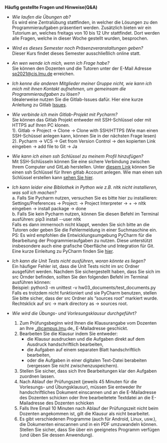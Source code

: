 **Häufig gestellte Fragen und Hinweise(Q&A)**

- *Wie laufen die Übungen ab?* <br>
Es wird eine Zentralübung stattfinden, in welcher die Lösungen zu den Programmieraufgaben präsentiert werden.
Zusätzlich bieten wir ein Tutorium an, welches freitags von 10 bis 12 Uhr stattfindet.
Dort werden alle Fragen, welche in dieser Woche gestellt wurden, besprochen.

- *Wird es dieses Semester noch Präsenzveranstaltungen geben?* <br>
Dieser Kurs findet dieses Semester ausschließlich online statt.

- *An wen wende ich mich, wenn ich Frage habe?* <br>
Sie können den Dozenten und die Tutoren unter der E-Mail Adresse sp2021@cis.lmu.de erreichen.

- *Ich kenne die anderen Mitglieder meiner Gruppe nicht, wie kann ich mich mit ihnen Kontakt aufnehmen, um gemeinsam die Programmieraufgaben zu lösen?* <br>
Idealerweise nutzen Sie die Gitlab-Issues dafür. Hier eine kurze Anleitung zu Gitlab [Issues](https://docs.gitlab.com/ee/user/project/issues/).

- *Wie verbinde ich mein Gitlab-Projekt mit Pycharm?* <br>
Sie können das Gitlab Projekt entweder mit SSH-Schlüssel oder mit HTTPS auf Ihren PC klonen. <br>
1). Gitlab -> Project -> Clone -> Clone with SSH/HTTPS (Wie man einen SSH-Schüssel anlegen kann, können Sie in der nächsten Frage lesen) <br>
2). Pycharm -> VCS -> Get from Version Control -> den kopierten Link eingeben -> add file to Git -> Ja <br>

- *Wie kann ich einen ssh Schlüssel zu meinem Profil hinzufügen?* <br>
Mit SSH-Schlüsseln können Sie eine sichere Verbindung zwischen Ihrem Computer und GitLab herstellen. Unter [diesem Link](https://gitlab2.cip.ifi.lmu.de/profile/keys) können Sie einen ssh Schlüssel für Ihren gitlab Account anlegen. Wie man einen ssh Schlüssel erstellen kann [sehen Sie hier](https://gitlab2.cip.ifi.lmu.de/help/ssh/README#generating-a-new-ssh-key-pair).

- *Ich kann leider eine Bibliothek in Python wie z.B. nltk nicht installieren, was soll ich machen?* <br>
a. Falls Sie Pycharm nutzen, versuchen Sie es bitte hier zu installieren: <br>
Settings/Preferences  → Project: → Project Interpreter → + → nltk eingeben → install package → done <br>
b. Falls Sie kein Pycharm nutzen, können Sie diesen Befehl im Terminal ausführen:
pip3 install --user nltk <br>
Falls es dann immernoch nicht klappt, wenden Sie sich bitte an die Tutoren oder geben Sie die Fehlermeldung in einer Suchmaschine ein.<br>
PS: Es wird empfohlen die Entwicklungsumgebung PyCharm für die Bearbeitung der Programmieraufgaben zu nutzen. Diese unterstützt insbesondere auch eine grafische Oberfläche und Integration für Git. Eine kurze Einleitung zu PyCharm finden Sie [hier](pycharm.pdf).<br>

- *Ich kann die Unit Tests nicht ausführen, woran könnte es liegen?* <br>
Ein häufiger Fehler ist, dass die Unit Tests nicht im src Ordner ausgeführt werden. Nachdem Sie sichergestellt haben, dass Sie sich im src Ornder befinden, sollten Sie den folgenden Befehl im Terminal ausführen können: <br>
Beispiel:  python3 -m unittest -v hw03_documents/test_documents.py
Falls es trotzdem nicht funktioniert und sie PyCharm benutzen, stellen Sie bitte sicher, dass der src Ordner als “sources root” markiert wurde. <br>
Rechtsklick auf src → mark directory as → sources root. <br>

- *Wie wird die Übungs- und Vorlesungsklausur durchgeführt?*
  1. Zum Prüfungsbeginn wird Ihnen die Klausurangabe vom Dozenten an Ihre _@campus.lmu.de_ E-Mailadresse geschickt.
  2. Bearbeiten Sie die Klausur indem Sie entweder:
     - die Klausur ausdrucken und die Aufgaben direkt auf dem Ausdruck handschriftlich bearbeiten,
     - die Aufgaben auf einem separaten Blatt handschriftlich bearbeiten,
     - oder die Aufgaben in einer digitalen Text-Datei berabeiten (vergessen Sie nicht zwischenzuspeichern).
  3. Stellen Sie sicher, dass sich Ihre Bearbeitungen klar den Aufgaben zuordnen lassen.
  4. Nach Ablauf der Prüfungszeit (jeweils 45 Minuten für die Vorlesungs- und Übungsklausur), 
     müssen Sie entweder Ihr handschriftliches Dokument einscannen und an die E-Mailadresse des Dozenten schicken 
     oder Ihre bearbeitetete Textdatei an die E-Mailadresse des Dozenten schicken
  5. Falls Ihre Email 10 Minuten nach Ablauf der Prüfungszeit nicht beim Dozenten angekommen ist, gilt die Klausur als nicht bearbeitet.
  6. Es gibt verschiedenen Programme (auch für Android, Linux, usw.), die Dokumenten einscannen und in ein PDF umzuwandeln können. 
     Stellen Sie sicher, dass Sie über ein geeignetes Programm verfügen (und üben Sie dessen Anwendung).

